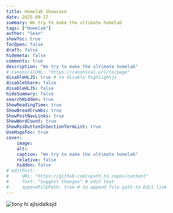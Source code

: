 ```yaml
---
title: Homelab Showcase
date: 2025-09-17
summary: We try to make the ultimate homelab
tags: ["Homelab"]
author: "Sean"
showToc: true
TocOpen: false
draft: false
hidemeta: false
comments: true
description: "We try to make the ultimate homelab"
# canonicalURL: "https://canonical.url/to/page"
disableHLJS: true # to disable highlightjs
disableShare: false
disableHLJS: false
hideSummary: false
searchHidden: true
ShowReadingTime: true
ShowBreadCrumbs: true
ShowPostNavLinks: true
ShowWordCount: true
ShowRssButtonInSectionTermList: true
UseHugoToc: true
cover:
    image: 
    alt: 
    caption: "We try to make the ultimate homelab" 
    relative: false 
    hidden: false 
# editPost:
#     URL: "https://github.com/<path_to_repo>/content"
#     Text: "Suggest Changes" # edit text
#     appendFilePath: true # to append file path to Edit link
---
```

![tony](images/tony.png#center)
hi
ajlsidalksjd